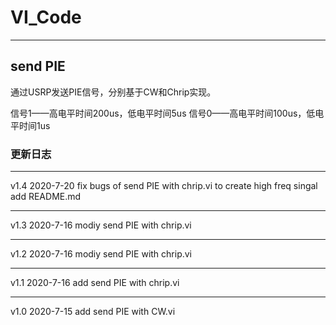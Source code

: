 # VI_Code
- - -
## send PIE

通过USRP发送PIE信号，分别基于CW和Chrip实现。

信号1——高电平时间200us，低电平时间5us
信号0——高电平时间100us，低电平时间1us

### 更新日志
- - -
v1.4	2020-7-20
fix bugs of  send PIE with chrip.vi to create high freq singal
add README.md
- - -
v1.3	2020-7-16
modiy send PIE with chrip.vi
- - -
v1.2	2020-7-16
modiy send PIE with chrip.vi
- - -
v1.1	2020-7-16
add send PIE with chrip.vi
- - - -
v1.0	2020-7-15
add send PIE with CW.vi
